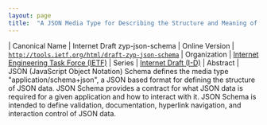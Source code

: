 ```yaml
---
layout: page
title:  "A JSON Media Type for Describing the Structure and Meaning of JSON Documents"
---
```


| Canonical Name | Internet Draft zyp-json-schema
| Online Version | [`http://tools.ietf.org/html/draft-zyp-json-schema`](http://tools.ietf.org/html/draft-zyp-json-schema)
| Organization | [Internet Engineering Task Force (IETF)](..)
| Series | [Internet Draft (I-D)](.)
| Abstract | JSON (JavaScript Object Notation) Schema defines the media type "application/schema+json", a JSON based format for defining the structure of JSON data. JSON Schema provides a contract for what JSON data is required for a given application and how to interact with it. JSON Schema is intended to define validation, documentation, hyperlink navigation, and interaction control of JSON data.